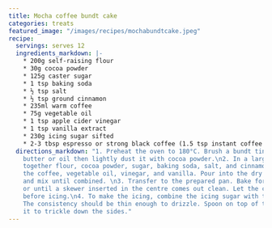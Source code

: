 ```yaml
---
title: Mocha coffee bundt cake
categories: treats
featured_image: "/images/recipes/mochabundtcake.jpeg"
recipe:
  servings: serves 12
  ingredients_markdown: |-
    * 200g self-raising flour
    * 30g cocoa powder
    * 125g caster sugar
    * 1 tsp baking soda
    * ½ tsp salt
    * ½ tsp ground cinnamon
    * 235ml warm coffee
    * 75g vegetable oil
    * 1 tsp apple cider vinegar
    * 1 tsp vanilla extract
    * 230g icing sugar sifted
    * 2-3 tbsp espresso or strong black coffee (1.5 tsp instant coffee granules)
  directions_markdown: "1. Preheat the oven to 180°C. Brush a bundt tin with vegan
    butter or oil then lightly dust it with cocoa powder.\n2. In a large bowl, whisk
    together flour, cocoa powder, sugar, baking soda, salt, and cinnamon. Whisk together
    the coffee, vegetable oil, vinegar, and vanilla. Pour into the dry ingredients
    and mix until combined. \n3. Transfer to the prepared pan. Bake for 35 minutes,
    or until a skewer inserted in the centre comes out clean. Let the cake cool completely
    before icing.\n4. To make the icing, combine the icing sugar with the coffee icing.
    The consistency should be thin enough to drizzle. Spoon on top of the cake, allowing
    it to trickle down the sides."
---
```

